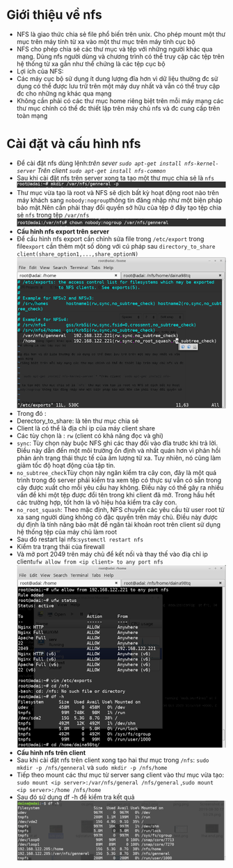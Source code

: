 # Giới thiệu về nfs
- NFS là giao thức chia sẻ file phổ biến trên unix. Cho phép mount một thư mục trên máy tính từ xa vào một thư mục trên máy tính cục bộ
- NFS cho phép chia sẻ các thư mục và tệp với những người khác qua mạng. Dùng nfs người dùng và chương trình có thể truy cập các tệp trên hệ thống từ xa gần như thể chứng là các tệp cục bộ
- Lợi ích của NFS:
 - Các máy cục bộ sử dụng ít dung lượng đĩa hơn vì dữ liệu thường đc sử dụng có thể được lưu trữ trên một máy duy nhất và vẫn có thể truy cập đc cho những ng khác qua mạng
 - Không cần phải có các thư mục home riêng biệt trên mỗi máy mạng các thư mục chính có thể đc thiết lập trên máy chủ nfs và đc cung cấp trên toàn mạng 
# Cài đặt và cấu hình nfs
- Để cài đặt nfs dùng lệnh:*trên sever `sudo apt-get install nfs-kernel-server`* *Trên client `sudo apt-get install nfs-common`*
- Sau khi cài đặt nfs trên server xong ta tạo một thư mục chia sẻ là `nfs` ![](https://github.com/bizflycloud/internship-0719/blob/master/daitq1998/image/crnfs.png)
- Thư mục vừa tạo là root và NFS sẽ dịch bất kỳ hoạt động root nào trên máy khách sang `nobody:nogroup`thông tin đăng nhập như một biện pháp bảo mật.Nên cần phải thay đổi quyền sở hữu của tệp ở đây tạo tệp chia sẻ `nfs` trong tệp `/var/nfs`![](https://github.com/bizflycloud/internship-0719/blob/master/daitq1998/image/chow.png)
- **Cấu hinh nfs export trên server**
- Để cấu hình nfs export cần chỉnh sửa file trong `/etc/export` trong file`export` cần thêm một số dòng với cú pháp sau `directory_to_share    client(share_option1,...,share_optionN)`![](https://github.com/bizflycloud/internship-0719/blob/master/daitq1998/image/export.png)
- Trong đó :
 - Derectory_to_share: là tên thư mục chia sẻ
 - Client là có thể là địa chỉ ip của máy client share
 - Các tùy chọn là : `rw` (client có khả năng đọc và ghi)
  - `sync`: Tùy chọn này buộc NFS ghi các thay đổi vào đĩa trước khi trả lời. Điều này dẫn đến một môi trường ổn định và nhất quán hơn vì phản hồi phản ánh trạng thái thực tế của âm lượng từ xa. Tuy nhiên, nó cũng làm giảm tốc độ hoạt động của tập tin.
  - `no_subtree_check`Tùy chọn này ngăn kiểm tra cây con, đây là một quá trình trong đó server  phải kiểm tra xem tệp có thực sự vẫn có sẵn trong cây được xuất cho mỗi yêu cầu hay không. Điều này có thể gây ra nhiều vấn đề khi một tệp được đổi tên trong khi client đã mở. Trong hầu hết các trường hợp, tốt hơn là vô hiệu hóa kiểm tra cây con.
  - `no_root_squash`: Theo mặc định, NFS chuyển các yêu cầu từ user root từ xa sang người dùng không có đặc quyền trên máy chủ. Điều này được dự định là tính năng bảo mật để ngăn tài khoản root trên client sử dụng hệ thống tệp của máy chủ làm root
- Sau đó restart lại nfs:`systemctl restart nfs`
- Kiểm tra trạng thái của firewall
- Và mở port 2049 trên máy chủ để kết nối và thay thế vào điạ chỉ ip client`ufw allow from <ip client> to any port nfs`
![](https://github.com/bizflycloud/internship-0719/blob/master/daitq1998/image/ufw.png)
- **Cấu hình nfs trên client**
- Sau khi cài đặt nfs trên client xong tạo hai thư mục trong `/nfs`: `sudo mkdir -p /nfs/genneral` và `sudo mkdir -p /nfs/home`
- Tiếp theo mount các thư mục từ server sang client vào thư mục vừa tạo: `sudo mount <ip server>:/var/nfs/general /nfs/general` ,`sudo mount <ip server>:/home /nfs/home`
- Sau đó sử dụng df -h để kiểm tra kết quả
 ![](https://github.com/bizflycloud/internship-0719/blob/master/daitq1998/image/test%20df%20-h%20nfs.png)
